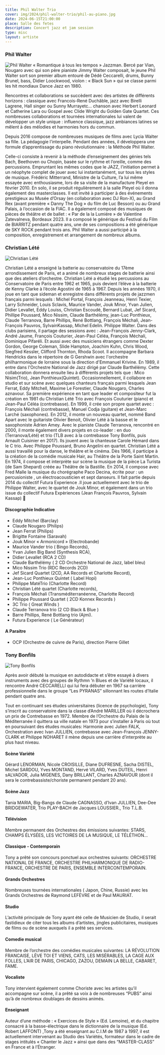 ```yaml
---
title: Phil Walter Trio
cover: img/2024/phil-walter-trio/phil-au-piano.jpg
date: 2024-06-15T21:00:00
place: Salle des fetes
description: Concert jazz et jam session
type: misc
layout: artiste
---
```


### Phil Walter
![Phil Walter](../img/2024/phil-walter-trio/phil-walter.jpg)
« Romantique à tous les tempos » Jazzman. Bercé par Vian, Nougaro avec qui son père pianiste Jimmy Walter composait, le jeune Phil Walter sort son premier album entouré de Dédé Ceccarelli, drums, Bunny Brunel, bass, Didier Loockwood, violon : « Black Sun » qui se classe parmi les hit mondiaux Dance Jazz en 1980.

Rencontres et collaborations se succèdent avec des artistes de différents horizons : classique avec Francois-René Duchâble,  jazz avec Birelli Lagrene, Hall singer ou Sunny Murrayetc... chanson avec Herbert Leonard et Catherine Lara ou Gospel avec  Clide Wright du Golden Gate Quartet. Ces nombreuses collaborations et tournées internationales lui valent de développer un style unique : influence classique, jazz ambiances latines se mêlent à des mélodies et harmonies hors du commun.

Depuis 2016 compose de nombreuses musiques de films avec Lycia Walter sa fille. La pédagogie l’interpelle. Pendant des années, il  développera une formule d’apprentissage du piano révolutionnaire : la Méthode Phil Walter. 

Celle-ci consiste à revenir à la méthode d’enseignement des génies tels Bach, Beethoven ou Chopin, basée sur le rythme et l’oreille, comme des percussions. Empruntant les mêmes codes que le JAZZ, l’initiation permet à un néophyte complet de jouer avec lui instantanément, sur tous les styles de musique. Frédéric Mitterrand, Ministre de la  Culture, l’a lui même essayée avec enthousiasme, lors de sa visite de la manufacture Pleyel en février 2010. En solo, il se produit régulièrement à la salle Pleyel où il donna également des masterclasses. Il est invité à participer à des événements prestigieux au Musée d’Orsay (en collaboration avec DJ Ron-X), au Grand Rex (avant première « Danny The Dog » du film de Luc Besson) ou au Grand Palais, à l’occasion de la FIAC. Il a également composé des musiques de pièces de théâtre et de ballet : « Par de la la Lumiére » de Valentine Zatevalneva, Bordeaux 2023. Il a composé le générique du Festival du Film de BIARRITZ pendant quatre ans, une de ses compositions a été générique de SKY ROCK pendant trois ans. Phil Walter a aussi participé à la composition, enregistrement et arrangement de nombreux albums. 

### Christian Lété
![Christian Lété](../img/2024/phil-walter-trio/christian-lete.jpg)

Christian Lété a enseigné la batterie au conservatoire du 17ème arrondissement de Paris, et a animé de nombreux stages de batterie ainsi que des ateliers d’orchestre. Christian Lété a étudié les percussions au Conservatoire de Paris entre 1962 et 1965, puis devient l’élève à la batterie de Kenny Clarke à l’école Agostini de 1965 à 1967. Depuis les années 1970, il joue en tant que sideman et enregistre dans différents projets de jazzmen français parmi lesquels : Michel Portal, François Jeanneau, Henri Texier, Larry Schneider, Louis Sclavis, Maurice Vander, Jouk Minor, Yvan Julien, Didier Levallet, Eddy Louiss, Christian Escoudé, Bernard Lubat, Jef Sicard, Phillipe Poussard, Mico Nissim, Claude Barthélémy, jean-Luc Ponthieux, Claude Terranova, Barre Phillips, René Bottlang, François Méchali, Jean-François Pauvros, SylvainKassap, Michel Edelin. Philippe Walter. Dans des clubs parisiens, il partage des sessions avec : Jean-François Jenny-Clark, André Jaume, François Couturier, Jean-Paul Céléa, François Méchali, Dominique Pifaréli.  Et aussi avec des musiciens étrangers comme Dexter Gordon, George Coleman, Slide Hampton, Joachim Kuhn, Chris Wood, Siegfred Kessler, Clifford Thornton, Rhoda Scoot. Il accompagne Barbara Hendricks dans le répertoire de G Gershwin avec l'orchestre philharmonique de lorraine sous la direction d'Emmanuel Krivine. En 1989, il entre dans l'Orchestre National de Jazz dirigé par Claude Barthélémy. Cette collaboration donnera ensuite lieu à différents projets tels que : Mico Nisim(Trio), Jean Ponthieux(Quintet). Occasionnellement, il collabore en studio et sur scène avec quelques chanteurs français parmi lesquels Jean Ferrat, Eddy Mitchell, Maxime Le Forestier, Claude Nougaro, Charles aznavour. Sa première expérience en tant que leader et compositeur fut la création en 1981 du Christian Lété Trio avec François Couturier (piano) et Jean-Paul Céléa (contrebasse). En 1999, il crée son propre quartet avec : François Méchali (contrebasse), Manuel Codja (guitare) et Jean-Marc Larché (saxophones). En 2012, il monte un nouveau quartet, nommé Band Apart avec le guitariste Olivier Benoit, Olivier Lété à la basse et le saxophoniste Adrien Amey. Avec le pianiste Claude Terranova, rencontré en 2000, il monte également divers projets en co-leader : en duo (Terranova/Lété) et trio (TLB avec à la contrebasse Tony Bonfils, puis Arnault Cuisinier en 2017).  Ils jouent avec la chanteuse Carole Hémard dans le C trio.  Avec Philippe Poussard, Bruno Angelini en quartet. Christian Lété a aussi travaillé pour la danse, le théâtre et le cinéma. Dès 1966, il participe à la création de la comédie musicale Hair, au Théâtre de la Porte Saint Martin. En 1974, il compose et interprète sur scène la musique de la pièce La Turista (de Sam Shepard) créée au Théâtre de la Bastille. En 2014, il compose avec Fred Malle la musique du chorégraphe Paco Decina, écrite pour : un percusioniste , un électroacousticien et sept danseurs. Il fait partie depuis 2014 du collectif  Futura Experience .Il joue actuellement avec le trio de Philippe Walter, avec le quartet de Jouk Minor, et également dans un trio issue du collectif Futura Expèriences (Jean François Pauvros, Sylvain Kassap)

#### Discographie Indicative
- Eddy Mitchel (Barclay)
- Claude Nougaro (Philips)
- Jean Ferrat (Philips)
- Brigitte Fontaine (Saravah)
- Jouk Minor « Armonicord » (Electrobande)
- Maurice Vander trio ( Bingo Records),
- Yvan Julien Big Band (Synthesis RCA),
- Didier Levallet (RCA 2 CD)
- Claude Barthélémy ( 2 CD Orchestre National de Jazz, label bleu)
- Mico Nissim Trio (RDC Records 2CD)
- Jef Sicard Quartet (2CD, AA Records et Charlotte Record),
- Jean-Luc Ponthieux Quintet ( Label Hopi)
- Philippe MatéTrio (Charlotte Record)
- Christian Lété quartet (Charlotte records),
- François Méchali (Transméditerranéenne, Charlotte Record)
- Philippe Poussard Quartet ( 2CD Konnex Records )
- 3C Trio ( Great Winds )
- Claude Terranova trio (2 CD Black & Blue )
- Barre Phillips, René Bottlang trio (Ajmi).
- Futura Experience ( Le Générateur)

#### A Paraitre
- OCP (Orchestre de cuivre de Paris), direction Pierre Gillet

### Tony Bonfils
![Tony Bonfils](../img/2024/phil-walter-trio/tony-bonfils.jpg)

Après avoir débuté la musique en autodidacte et s’être essayé à divers instruments avec des groupes de Rythmn ’n Blues et de Variété locaux, il rencontre André CECCARELLI qui lui fera débuter en 1967 sa carrière professionnelle dans le groupe “Les PYRANAS” sillonnant les routes d’Italie pendant quatre ans.

Tout en continuant ses études universitaires (licence de psychologie), Tony s’inscrit au conservatoire dans la classe d’André MARILLER où il décrochera un prix de Contrebasse en 1972. Membre de l’Orchestre du Palais de la Méditerranée il quittera sa ville natale en 1973 pour s’installer à Paris où tout en poursuivant des études musicales: Harmonie avec Julien FALK, Orchestration avec Ivan JULLIEN, contrebasse avec Jean-François JENNY-CLARK et Philippe NOHARET il mène depuis une carrière d’interprète au plus haut niveau.

#### Scène Variété
Gérard LENORMAN, Nicole CROISILLE, Diane DUFRESNE, Sacha DISTEL, Michel SARDOU, Yves MONTAND, Hervé VILARD, Yves DUTEIL, Henri sALVADOR, Julia MIGENES, Dany BRILLANT, Charles AZNAVOUR (dont il sera le contrebassiste/choriste permanent pendant 20 ans).

#### Scène Jazz
Tania MARIA, Big-Bangs de Claude CAGNASSO, d’Ivan JULLIEN, Dee-Dee BRIDGEWATER, Trio PLAY-BACH de Jacques LOUSSIER., Trio T.L.B.

#### Télévision
Membre permanent des Orchestres des émissions suivantes:
STARS, CHAMPS ÉLYSÉES, LES VICTOIRES DE LA MUSIQUE, LE TÉLÉTHON...

#### Classique - Contemporain
Tony a prêté son concours ponctuel aux orchestres suivants:
ORCHESTRE NATIONAL DE FRANCE, ORCHESTRE PHILHARMONIQUE DE RADIO-FRANCE, ORCHESTRE DE PARIS, ENSEMBLE INTERCONTEMPORAIN.

#### Grands Orchestres
Nombreuses tournées internationales ( Japon, Chine, Russie) avec les Grands Orchestres de Raymond LEFÈVRE et de Paul MAURIAT.

#### Studio
L’activité principale de Tony ayant été celle de Musicien de Studio, il serait fastidieux de citer tous les albums d’artistes, jingles publicitaires, musiques de films ou de scène auxquels il a prêté ses services.

#### Comedie musical
Membre de l’orchestre des comédies musicales suivantes: 
LA RÉVOLUTION FRANCAISE, LÈVE TOI ET VIENS, CATS, LES MISÉRABLES, LA CAGE AUX FOLLES, L’AIR DE PARIS, CHICAGO, ZAZOU, DEMAIN LA BELLE, CABARET, FAME.

#### Vocaliste
Tony intervient également comme Choriste avec les artistes qu’il accompagne sur scène, il a prêté sa voix à de nombreuses “PUBS” ainsi qu’à de nombreux doublages de dessins animés.

#### Enseignant
Auteur d’une méthode : « Exercices de Style » (Ed. Lemoine), et du chapitre consacré à la basse-électrique dans le dictionnaire de la musique (Ed. Robert LAFFONT) ,Tony a été enseignant au C.I.M de 1987 à 1997, il est actuellement intervenant au Studio des Variétés, formateur dans le cadre de stages intitulés « Chanter le Jazz » ainsi que dans des “MASTER-CLASS” en France et à l’Étranger.


